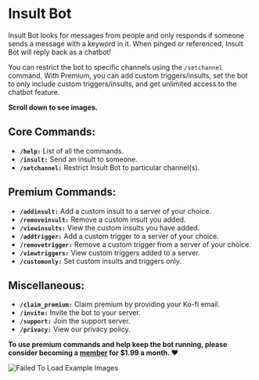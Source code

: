 # Insult Bot

Insult Bot looks for messages from people and only responds if someone sends a message with a keyword in it. When pinged or referenced, Insult Bot will reply back as a chatbot!

You can restrict the bot to specific channels using the `/setchannel` command. With Premium, you can add custom triggers/insults, set the bot to only include custom triggers/insults, and get unlimited access to the chatbot feature.

**Scroll down to see images.**

## Core Commands:
- **`/help:`** List of all the commands.
- **`/insult:`** Send an insult to someone.
- **`/setchannel:`** Restrict Insult Bot to particular channel(s).

## Premium Commands:
- **`/addinsult:`** Add a custom insult to a server of your choice.
- **`/removeinsult:`** Remove a custom insult you added.
- **`/viewinsults:`** View the custom insults you have added.
- **`/addtrigger:`** Add a custom trigger to a server of your choice.
- **`/removetrigger:`** Remove a custom trigger from a server of your choice.
- **`/viewtriggers:`** View custom triggers added to a server.
- **`/customonly:`** Set custom insults and triggers only.

## Miscellaneous:
- **`/claim_premium:`** Claim premium by providing your Ko-fi email.
- **`/invite:`** Invite the bot to your server.
- **`/support:`** Join the support server.
- **`/privacy:`** View our privacy policy.

**To use premium commands and help keep the bot running, please consider becoming a [member](https://ko-fi.com/azaelbots) for $1.99 a month. ❤️**

![Failed To Load Example Images](https://i.imgur.com/cGEJeq0.png)

